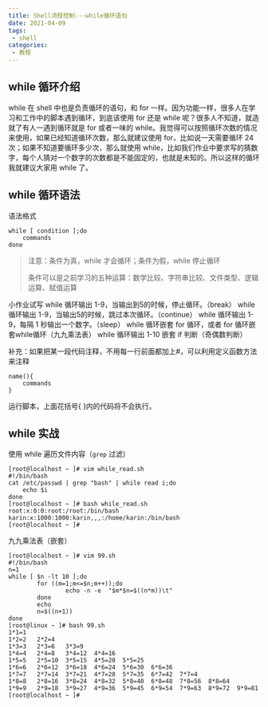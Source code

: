 ```yaml
---
title: Shell流程控制---while循环语句
date: 2021-04-09
tags:
 - shell
categories: 
 - 教程
---
```


## while 循环介绍

while 在 shell 中也是负责循环的语句，和 for 一样。因为功能一样，很多人在学习和工作中的脚本遇到循环，到底该使用 for 还是 while 呢？很多人不知道，就造就了有人一遇到循环就是 for 或者一味的 while。我觉得可以按照循环次数的情况来使用，如果已经知道循环次数，那么就建议使用 for，比如说一天需要循环 24 次；如果不知道要循环多少次，那么就使用 while，比如我们作业中要求写的猜数字，每个人猜对一个数字的次数都是不能固定的，也就是未知的。所以这样的循环我就建议大家用 while 了。

## while 循环语法

语法格式

```shell
while [ condition ];do
	commands
done
```

> 注意：条件为真，while 才会循环；条件为假，while 停止循环
>
> 条件可以是之前学习的五种运算：数学比较、字符串比较、文件类型、逻辑运算、赋值运算

小作业试写
while 循环输出 1-9，当输出到5的时候，停止循环。（break）
while 循环输出 1-9，当输出5的时候，跳过本次循环。（continue）
while 循环输出 1-9，每隔 1 秒输出一个数字。（sleep）
while 循环嵌套 for 循环，或者 for 循环嵌套while循环（九九乘法表）
while 循环输出 1-10 嵌套 if 判断（奇偶数判断）

补充：如果把某一段代码注释，不用每一行前面都加上#，可以利用定义函数方法来注释

```shell
name(){
	commands
}
```

运行脚本，上面花括号{ }内的代码将不会执行。

## while 实战

使用 while 遍历文件内容（`grep` 过滤）

```shell
[root@localhost ~ ]# vim while_read.sh
#!/bin/bash
cat /etc/passwd | grep "bash" | while read i;do
	echo $i
done 
[root@localhost ~ ]# bash while_read.sh
root:x:0:0:root:/root:/bin/bash
karin:x:1000:1000:karin,,,:/home/karin:/bin/bash
[root@localhost ~ ]# 
```

九九乘法表（嵌套）

```shell
[root@localhost ~ ]# vim 99.sh
#!/bin/bash
n=1
while [ $n -lt 10 ];do
        for ((m=1;m<=$n;m++));do
                echo -n -e  "$m*$n=$((n*m))\t"
        done
        echo
        n=$((n+1))
done
[root@linux ~ ]# bash 99.sh
1*1=1	
1*2=2	2*2=4	
1*3=3	2*3=6	3*3=9	
1*4=4	2*4=8	3*4=12	4*4=16	
1*5=5	2*5=10	3*5=15	4*5=20	5*5=25	
1*6=6	2*6=12	3*6=18	4*6=24	5*6=30	6*6=36	
1*7=7	2*7=14	3*7=21	4*7=28	5*7=35	6*7=42	7*7=4
1*8=8	2*8=16	3*8=24	4*8=32	5*8=40	6*8=48	7*8=56	8*8=64	
1*9=9	2*9=18	3*9=27	4*9=36	5*9=45	6*9=54	7*9=63	8*9=72	9*9=81
[root@localhost ~ ]# 
```